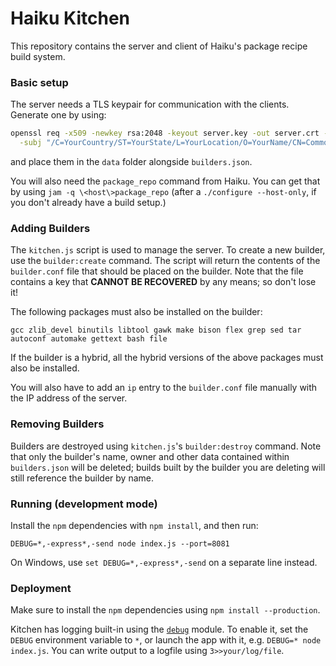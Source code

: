 Haiku Kitchen
==========================
This repository contains the server and client of Haiku's package recipe build
system.

### Basic setup
The server needs a TLS keypair for communication with the clients. Generate one
by using:
```bash
openssl req -x509 -newkey rsa:2048 -keyout server.key -out server.crt -nodes \
  -subj "/C=YourCountry/ST=YourState/L=YourLocation/O=YourName/CN=CommonName"
```
and place them in the `data` folder alongside `builders.json`.

You will also need the `package_repo` command from Haiku. You can get that
by using `jam -q \<host\>package_repo` (after a `./configure --host-only`,
if you don't already have a build setup.)

### Adding Builders
The `kitchen.js` script is used to manage the server. To create a new builder,
use the `builder:create` command. The script will return the contents of the
`builder.conf` file that should be placed on the builder. Note that the file
contains a key that **CANNOT BE RECOVERED** by any means; so don't lose it!

The following packages must also be installed on the builder:
```
gcc zlib_devel binutils libtool gawk make bison flex grep sed tar autoconf automake gettext bash file
```
If the builder is a hybrid, all the hybrid versions of the above packages must also be installed.

You will also have to add an `ip` entry to the `builder.conf` file manually
with the IP address of the server.

### Removing Builders
Builders are destroyed using `kitchen.js`'s `builder:destroy` command. Note
that only the builder's name, owner and other data contained within
`builders.json` will be deleted; builds built by the builder you are
deleting will still reference the builder by name.

### Running (development mode)
Install the `npm` dependencies with `npm install`, and then run:
```
DEBUG=*,-express*,-send node index.js --port=8081
```
On Windows, use `set DEBUG=*,-express*,-send` on a separate line instead.

### Deployment
Make sure to install the `npm` dependencies using `npm install --production`.

Kitchen has logging built-in using the
[`debug`](https://github.com/visionmedia/debug) module. To enable it,
set the `DEBUG` environment variable to `*`, or launch the app with it,
e.g. `DEBUG=* node index.js`. You can write output to a logfile using
`3>>your/log/file`.
